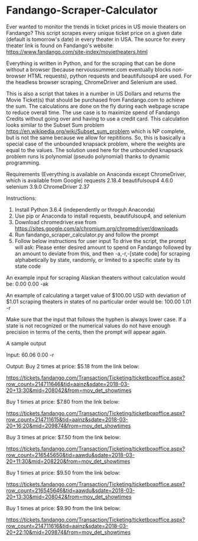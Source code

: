 # Fandango-Scraper-Calculator
Ever wanted to monitor the trends in ticket prices in US movie theaters on Fandango? This script scrapes every unique ticket price on a given date (default is tomorrow's date) in every theater in USA. The source for every theater link is found on Fandango's website: https://www.fandango.com/site-index/movietheaters.html

Everything is written in Python, and for the scraping that can be done without a browser (because nervoussummer.com eventually blocks non-browser HTML requests), python requests and beautifulsoup4 are used. For the headless browser scraping, ChromeDriver and Selenium are used.

This is also a script that takes in a number in US Dollars and returns the Movie Ticket(s) that should be purchased from Fandango.com to achieve the sum. The calculations are done on the fly during each webpage scrape to reduce overall time. The use case is to maximize spend of Fandango Credits without going over and having to use a credit card. This calculation looks similar to the Subset Sum problem https://en.wikipedia.org/wiki/Subset_sum_problem which is NP complete, but is not the same because we allow for repititions. So, this is basically a special case of the unbounded knapsack problem, where the weights are equal to the values. The solution used here for the unbounded knapsack problem runs is polynomial (pseudo polynomial) thanks to dynamic programming. 

Requirements (Everything is available on Anaconda except ChromeDriver, which is available from Google)
requests 2.18.4
beautifulsoup4 4.6.0
selenium 3.9.0 
ChromeDriver 2.37

Instructions:
1) Install Python 3.6.4 (independently or throguh Anaconda)
2) Use pip or Anaconda to install requests, beautifulsoup4, and selenium
3) Download chromedriver.exe from https://sites.google.com/a/chromium.org/chromedriver/downloads
4) Run fandango_scraper_calculator.py and follow the prompt
5) Follow below instructions for user input
To drive the script, the prompt will ask:
Please enter desired amount to spend on Fandango followed by an amount to deviate from this, and then -a,-r,-[state code] for scraping alphabetically by state, randomly, or limited to a specific state by its state code

An example input for scraping Alaskan theaters without calculation would be:
0.00 0.00 -ak

An example of calculating a target value of $100.00 USD with deviation of $1.01 scraping theaters in states of no particular order would be:
100.00 1.01 -r

Make sure that the input that follows the hyphen is always lower case. If a state is not recognized or the numerical values do not have enough precision in terms of the cents, then the prompt will appear again.

A sample output

Input:
60.06 0.00 -r

Output:
Buy 2 times at price: $5.18 from the link below:

https://tickets.fandango.com/Transaction/Ticketing/ticketboxoffice.aspx?row_count=214711646&tid=aainz&sdate=2018-03-20+13:30&mid=208042&from=mov_det_showtimes

Buy 1 times at price: $7.80 from the link below:

https://tickets.fandango.com/Transaction/Ticketing/ticketboxoffice.aspx?row_count=214711615&tid=aainz&sdate=2018-03-20+16:20&mid=209874&from=mov_det_showtimes

Buy 3 times at price: $7.50 from the link below:

https://tickets.fandango.com/Transaction/Ticketing/ticketboxoffice.aspx?row_count=216545650&tid=aawdu&sdate=2018-03-20+11:30&mid=208220&from=mov_det_showtimes

Buy 1 times at price: $9.50 from the link below:

https://tickets.fandango.com/Transaction/Ticketing/ticketboxoffice.aspx?row_count=216545646&tid=aawdu&sdate=2018-03-20+13:30&mid=208042&from=mov_det_showtimes

Buy 1 times at price: $9.90 from the link below:

https://tickets.fandango.com/Transaction/Ticketing/ticketboxoffice.aspx?row_count=214711616&tid=aainz&sdate=2018-03-20+22:10&mid=209874&from=mov_det_showtimes